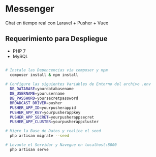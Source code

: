 # Messenger
Chat en tiempo real con Laravel + Pusher + Vuex

## Requerimiento para Despliegue

- PHP 7
- MySQL

``` bash

# Instale las Depencencias via composer y npm 
  composer install & npm install
  
# Configure las siguientes Variables de Entorno del archivo .env
  DB_DATABASE=yourdatabasename
  DB_USERNAME=yourusername
  DB_PASSWORD=yoursecretpassword
  BROADCAST_DRIVER=pusher
  PUSHER_APP_ID=yourpusherappid
  PUSHER_APP_KEY=yourpusherappkey
  PUSHER_APP_SECRET=yourpusherappsecret
  PUSHER_APP_CLUSTER=yourpusherappcluster

# Migre la Base de Datos y realice el seed
  php artisan migrate --seed

# Levante el Servidor y Navegue en localhost:8000
  php artisan serve

```
